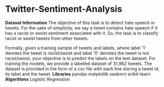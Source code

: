 # Twitter-Sentiment-Analysis
**Dataset Information**
The objective of this task is to detect hate speech in tweets. For the sake of simplicity, we say a tweet contains hate speech if it has a racist or sexist sentiment associated with it. So, the task is to classify racist or sexist tweets from other tweets.

Formally, given a training sample of tweets and labels, where label '1' denotes the tweet is racist/sexist and label '0' denotes the tweet is not racist/sexist, your objective is to predict the labels on the test dataset.
For training the models, we provide a labelled dataset of 31,962 tweets. The dataset is provided in the form of a csv file with each line storing a tweet id, its label and the tweet.
**Libraries**
pandas
matplotlib
seaborn
scikit-learn
**Algorithms**
Logistic Regression

